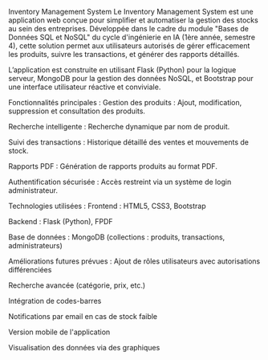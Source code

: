 Inventory Management System
Le Inventory Management System est une application web conçue pour simplifier et automatiser la gestion des stocks au sein des entreprises. Développée dans le cadre du module "Bases de Données SQL et NoSQL" du cycle d'ingénierie en IA (1ère année, semestre 4), cette solution permet aux utilisateurs autorisés de gérer efficacement les produits, suivre les transactions, et générer des rapports détaillés.

L’application est construite en utilisant Flask (Python) pour la logique serveur, MongoDB pour la gestion des données NoSQL, et Bootstrap pour une interface utilisateur réactive et conviviale.

Fonctionnalités principales :
Gestion des produits : Ajout, modification, suppression et consultation des produits.

Recherche intelligente : Recherche dynamique par nom de produit.

Suivi des transactions : Historique détaillé des ventes et mouvements de stock.

Rapports PDF : Génération de rapports produits au format PDF.

Authentification sécurisée : Accès restreint via un système de login administrateur.

Technologies utilisées :
Frontend : HTML5, CSS3, Bootstrap

Backend : Flask (Python), FPDF

Base de données : MongoDB (collections : produits, transactions, administrateurs)

Améliorations futures prévues :
Ajout de rôles utilisateurs avec autorisations différenciées

Recherche avancée (catégorie, prix, etc.)

Intégration de codes-barres

Notifications par email en cas de stock faible

Version mobile de l'application

Visualisation des données via des graphiques


